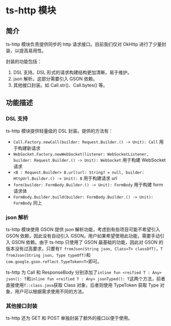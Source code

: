 # ts-http 模块
## 简介
ts-http 模块负责提供同步的 http 请求接口。目前我们仅对 OkHttp 进行了少量封装，以提高易用性。

封装的功能包括：
1. DSL 支持。DSL 形式的请求构建结构更加清晰，易于维护。
2. json 解析。这部分需要引入 GSON 依赖。
3. 其他接口封装。如 Call.str()、Call.bytes() 等。

## 功能描述
### DSL 支持
ts-http 模块提供轻量级的 DSL 封装。提供的方法有：
- ```Call.Factory.newCall(builder: Request.Builder.() -> Unit): Call``` 用于构建新请求
- ```WebSocket.Factory.newWebSocket(listener: WebSocketListener, builder: Request.Builder.() -> Unit): WebSocket``` 用于构建 WebSocket 请求
- ```<B : Request.Builder> B.url(url: String? = null, builder: HttpUrl.Builder.() -> Unit): B``` 用于构建请求 url
- ```form(builder: FormBody.Builder.() -> Unit): FormBody``` 用于构建 form 请求体
- ```FormBody.Builder.build(builder: FormBody.Builder.() -> Unit): FormBody``` 同上

### json 解析
ts-http 模块使用 GSON 提供 json 解析功能，考虑到有些项目可能不希望引入 GSON 依赖，因此没有自动引入 GSON。用户如果希望使用此功能，需要手动引入 GSON 依赖。由于 ts-http 只使用了 GSON 最基础的功能，因此对 GSON 的版本没有过高要求，只要有```T fromJson(String json, Class<T> classOfT)```，```T fromJson(String json, Type typeOfT)```和```com.google.gson.reflect.TypeToken<T>```即可。

ts-http 为 Call 和 ResponseBody 分别添加了```inline fun <reified T : Any> json(): T```和```inline fun <reified T : Any> jsonTyped(): T```这两个方法，前者直接使用```T::class.java```获取 Class 对象，后者则使用 TypeToken 获取 Type 对象，用户可以根据需求使用不同的方法。

### 其他接口封装
ts-http 还为 GET 和 POST 单独封装了额外的接口以便于使用。
